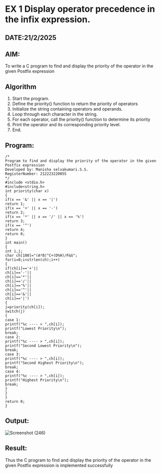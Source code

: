 # EX 1 Display operator precedence in the infix expression.
## DATE:21/2/2025
## AIM:
To write a C program to find and display the priority of the operator in the given Postfix expression

## Algorithm
1. Start the program.
2. Define the priority() function to return the priority of operators
3. Initialize the string containing operators and operands.
4. Loop through each character in the string.
5. For each operator, call the priority() function to determine its priority
6. Print the operator and its corresponding priority level.
7. End.
  

## Program:
```
/*
Program to find and display the priority of the operator in the given Postfix expression
Developed by: Manisha selvakumari.S.S.
RegisterNumber: 212223220055
*/
#include <stdio.h>
#include<string.h>
int priority(char x)
{
if(x == '&' || x == '|')
return 1;
if(x == '+' || x == '-')
return 2;
if(x == '*' || x == '/' || x == '%')
return 3;
if(x == '^')
return 4;
return 0;
}
int main()
{
int i,j;
char ch[100]="(A*B)^C+(D%H)/F&G";
for(i=0;i<strlen(ch);i++)
{
if(ch[i]=='+'||
ch[i]=='-'||
ch[i]=='*'||
ch[i]=='/'||
ch[i]=='%'||
ch[i]=='^'||
ch[i]=='&'||
ch[i]=='|')
{
j=priority(ch[i]);
switch(j)
{
case 1:
printf("%c ---- > ",ch[i]);
printf("Lowest Priority\n");
break;
case 2:
printf("%c ---- > ",ch[i]);
printf("Second Lowest Priority\n");
break;
case 3:
printf("%c ---- > ",ch[i]);
printf("Second Highest Priority\n");
break;
case 4:
printf("%c ---- > ",ch[i]);
printf("Highest Priority\n");
break;
}
}
}
return 0;
}
```

## Output:
![Screenshot (246)](https://github.com/user-attachments/assets/d056b2c2-dd00-411d-9566-ee6cf1cac245)


## Result:
Thus the C program to find and display the priority of the operator in the given Postfix expression is implemented successfully
